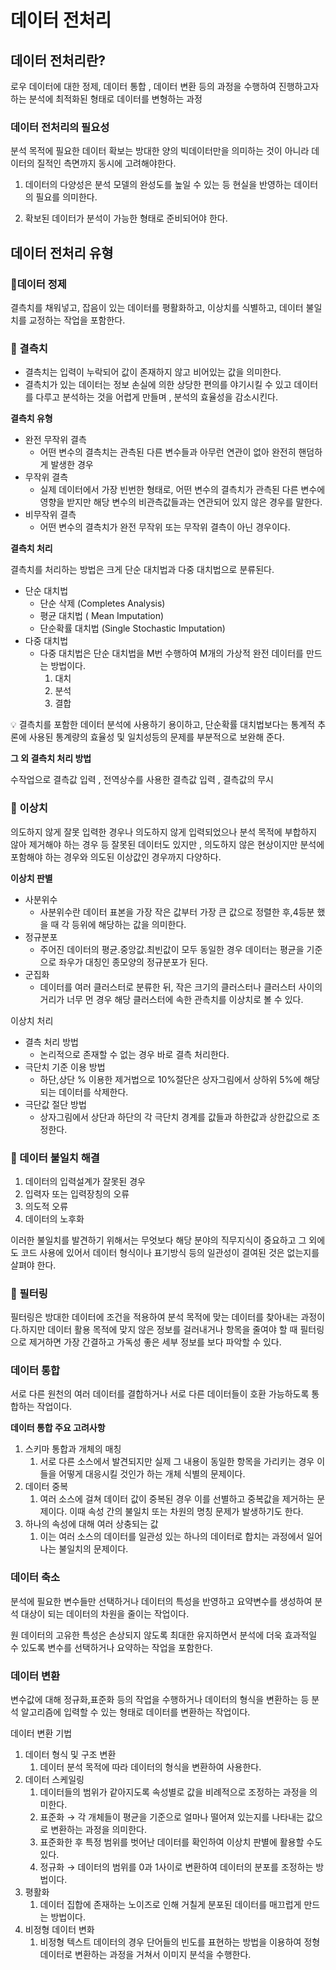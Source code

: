 # 데이터 전처리

## 데이터 전처리란?

로우 데이터에 대한 정제, 데이터 통합 , 데이터 변환 등의 과정을 수행하여 진행하고자 하는 분석에 최적화된 형태로 데이터를 변형하는 과정

### 데이터 전처리의 필요성

분석 목적에 필요한 데이터 확보는 방대한 양의 빅데이터만을 의미하는 것이 아니라 데이터의 질적인 측면까지 동시에 고려해야한다.

1. 데이터의 다양성은 분석 모델의 완성도를 높일 수 있는 등 현실을 반영하는 데이터의 필요를 의미한다.

2. 확보된 데이터가 분석이 가능한 형태로 준비되어야 한다.

## 데이터 전처리 유형

### 📍데이터 정제

결측치를 채워넣고, 잡음이 있는 데이터를 평활화하고, 이상치를 식별하고, 데이터 불일치를 교정하는 작업을 포함한다.

### 📍 결측치

- 결측치는 입력이 누락되어 값이 존재하지 않고 비어있는 값을 의미한다.
- 결측치가 있는 데이터는 정보 손실에 의한 상당한 편의를 야기시킬 수 있고 데이터를 다루고 분석하는 것을 어렵게 만들며 , 분석의 효율성을 감소시킨다.

**결측치 유형**

- 완전 무작위 결측
    - 어떤 변수의 결측치는 관측된 다른 변수들과 아무런 연관이 없아 완전히 핸덤하게 발생한 경우
- 무작위 결측
    - 실제 데이터에서 가장 빈번한 형태로, 어떤 변수의 결측치가 관측된 다른 변수에 영향을 받지만 해당 변수의 비관측값들과는 연관되어 있지 않은 경우를 말한다.
- 비무작위 결측
    - 어떤 변수의 결측치가 완전 무작위 또는 무작위 결측이 아닌 경우이다.

**결측치 처리**

결측치를 처리하는 방법은 크게 단순 대치법과 다중 대치법으로 분류된다.

- 단순 대치법
    - 단순 삭제 (Completes Analysis)
    - 평균 대치법 ( Mean Imputation)
    - 단순확률 대치법 (Single Stochastic Imputation)
- 다중 대치법
    - 다중 대치법은 단순 대치법을 M번 수행하여 M개의 가상적 완전 데이터를 만드는 방법이다.
        1. 대치
        2. 분석
        3. 결합

<aside>
💡 결측치를 포함한 데이터 분석에 사용하기 용이하고, 단순확률 대치법보다는 통계적 추론에 사용된 통계량의 효율성 및 일치성등의 문제를 부분적으로 보완해 준다.

</aside>

**그 외 결측치 처리 방법**

수작업으로 결측값 입력 , 전역상수를 사용한 결측값 입력 , 결측값의 무시 

### 📍 이상치

의도하지 않게 잘못 입력한 경우나 의도하지 않게 입력되었으나 분석 목적에 부합하지 않아 제거해야 하는 경우 등 잘못된 데이터도 있지만 , 의도하지 않은 현상이지만 분석에 포함해야 하는 경우와 의도된 이상값인 경우까지 다양하다.

**이상치 판별**

- 사분위수
    - 사분위수란 데이터 표본을 가장 작은 값부터 가장 큰 값으로 정렬한 후,4등분 했을 때 각 등위에 해당하는 값을 의미한다.
- 정규분포
    - 주어진 데이터의 평균.중앙값.최빈값이 모두 동일한 경우 데이터는 평균을 기준으로 좌우가 대칭인 종모양의 정규분포가 된다.
- 군집화
    - 데이터를 여러 클러스터로 분류한 뒤, 작은 크기의 클러스터나 클러스터 사이의 거리가 너무 먼 경우 해당 클러스터에 속한 관측치를 이상치로 볼 수 있다.

이상치 처리

- 결측 처리 방법
    - 논리적으로 존재할 수 없는 경우 바로 결측 처리한다.
- 극단치 기준 이용 방법
    - 하단,상단 % 이용한 제거법으로 10%절단은 상자그림에서 상하위 5%에 해당되는 데이터를 삭제한다.
- 극단값 절단 방법
    - 상자그림에서 상단과 하단의 각 극단치 경계를 값들과 하한값과 상한값으로 조정한다.

### 📍 데이터 불일치 해결

1. 데이터의 입력설계가 잘못된 경우
2. 입력자 또는 입력장칭의 오류
3. 의도적 오류
4. 데이터의 노후화

이러한 불일치를 발견하기 위해서는 무엇보다 해당 분야의 직무지식이 중요하고 그 외에도 코드 사용에 있어서 데이터 형식이나 표기방식 등의 일관성이 결여된 것은 없는지를 살펴야 한다.

### 📍 필터링

필터링은 방대한 데이터에 조건을 적용하여 분석 목적에 맞는 데이터를 찾아내는 과정이다.하지만 데이터 활용 목적에 맞지 않은 정보를 걸러내거나 항목을 줄여야 할 때 필터링으로 제거하면 가장 간결하고 가독성 좋은 세부 정보를 보다 파악할 수 있다.

### 데이터 통합

서로 다른 원천의 여러 데이터를 결합하거나 서로 다른 데이터들이 호환 가능하도록 통합하는 작업이다.

**데이터 통합 주요 고려사항**

1. 스키마 통합과 개체의 매칭
    1. 서로 다른 소스에서 발견되지만 실제 그 내용이 동일한 항목을 가리키는 경우 이들을 어떻게 대응시킬 것인가 하는 개체 식별의 문제이다.
2. 데이터 중복
    1. 여러 소스에 걸쳐 데이터 값이 중복된 경우 이를 선별하고 중복값을 제거하는 문제이다. 이때 속성 간의 불일치 또는 차원의 명칭 문제가 발생하기도 한다.
3. 하나의 속성에 대해 여러 상충되는 값 
    1. 이는 여러 소스의 데이터를 일관성 있는 하나의 데이터로 합치는 과정에서 일어나는 불일치의 문제이다.

### 데이터 축소

분석에 필요한 변수들만 선택하거나 데이터의 특성을 반영하고 요약변수를 생성하여 분석 대상이 되는 데이터의 차원을 줄이는 작업이다.

원 데이터의 고유한 특성은 손상되지 않도록 최대한 유지하면서 분석에 더욱 효과적일 수 있도록 변수를 선택하거나 요약하는 작업을 포함한다.

### 데이터 변환

변수값에 대해 정규화,표준화 등의 작업을 수행하거나 데이터의 형식을 변환하는 등 분석 알고리즘에 입력할 수 있는 형태로 데이터를 변환하는 작업이다.

데이터 변환 기법

1. 데이터 형식 및 구조 변환
    1. 데이터 분석 목적에 따라 데이터의 형식을 변환하여 사용한다.
2. 데이터 스케일링
    1. 데이터들의 범위가 같아지도록 속성별로 값을 비례적으로 조정하는 과정을 의미한다.
    2. 표준화 → 각 개체들이 평균을 기준으로 얼마나 떨어져 있는지를 나타내는 값으로 변환하는 과정을 의미한다.
    3. 표준화한 후 특정 범위를 벗어난 데이터를 확인하여 이상치 판별에 활용할 수도 있다.
    4. 정규화 → 데이터의 범위를 0과 1사이로 변환하여 데이터의 분포를 조정하는 방법이다.
3. 평활화
    1. 데이터 집합에 존재하는 노이즈로 인해 거칠게 분포된 데이터를 매끄럽게 만드는 방법이다.
4. 비정형 데이터 변화 
    1. 비정형 텍스트 데이터의 경우 단어들의 빈도를 표현하는 방법을 이용하여 정형 데이터로 변환하는 과정을 거쳐서 이미지 분석을 수행한다.